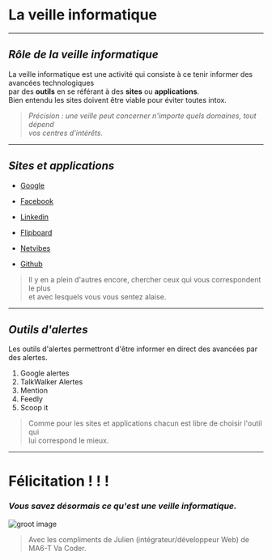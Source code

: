 # **La veille informatique**

---

## *Rôle de la veille informatique*

La veille informatique est une activité qui consiste à ce tenir informer des avancées technologiques  
par des **outils** en se référant à des **sites** ou **applications**.  
Bien entendu les sites doivent être viable pour éviter toutes intox.

>*Précision : une veille peut concerner n'importe quels domaines, tout dépend  
 vos centres d'intérêts.*

---

## *Sites et applications*

  * [Google](https://www.google.com "Google")

  * [Facebook](https://fr-fr.facebook.com/ "Facebook")

  * [Linkedin](https://fr.linkedin.com "Linkedin")

  * [Flipboard](https://flipboard.com/ "FlipBoard")

  * [Netvibes](https://www.netvibes.com "Netvibes")

  * [Github](https://github.com "Github")

>Il y en a plein d'autres encore, chercher ceux qui vous correspondent le plus  
 et avec lesquels vous vous sentez alaise.


---

## *Outils d'alertes*

Les outils d'alertes permettront d'être informer en direct des avancées par  
des alertes.

1. Google alertes
2. TalkWalker Alertes
3. Mention
4. Feedly
5. Scoop it

> Comme pour les sites et applications chacun est libre de choisir l'outil qui  
lui correspond le mieux.

---

# Félicitation ! ! !

###  _**Vous savez désormais ce qu'est une veille informatique.**_

![groot image](https://media.giphy.com/media/7rj2ZgttvgomY/giphy.gif)

>Avec les compliments de Julien (intégrateur/développeur Web) de MA6-T Va Coder.
